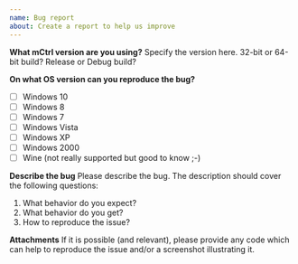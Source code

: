```yaml
---
name: Bug report
about: Create a report to help us improve
---
```


**What mCtrl version are you using?**
Specify the version here. 32-bit or 64-bit build? Release or Debug build?

**On what OS version can you reproduce the bug?**
 * [ ] Windows 10
 * [ ] Windows 8
 * [ ] Windows 7
 * [ ] Windows Vista
 * [ ] Windows XP
 * [ ] Windows 2000
 * [ ] Wine (not really supported but good to know ;-)

**Describe the bug**
Please describe the bug. The description should cover the following questions:
 1. What behavior do you expect?
 2. What behavior do you get?
 3. How to reproduce the issue?

**Attachments**
If it is possible (and relevant), please provide any code which can help to 
reproduce the issue and/or a screenshot illustrating it.
